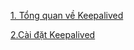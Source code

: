 [1. Tổng quan về Keepalived](docs/Tong_quan_keepalived.md)

[2.Cài đặt Keepalived](docs/cai_dat_keepalived.md)
